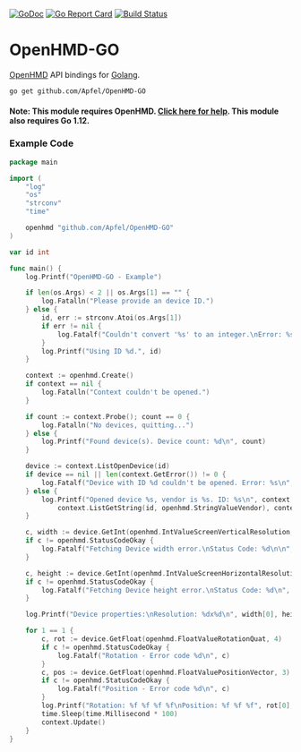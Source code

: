 [![GoDoc](https://godoc.org/github.com/Apfel/OpenHMD-GO?status.svg)](https://godoc.org/github.com/Apfel/OpenHMD-GO)
[![Go Report Card](https://goreportcard.com/badge/github.com/Apfel/OpenHMD-GO)](https://goreportcard.com/report/github.com/Apfel/OpenHMD-GO)
[![Build Status](https://travis-ci.org/Apfel/OpenHMD-GO.svg?branch=master)](https://travis-ci.org/Apfel/OpenHMD-GO)

# OpenHMD-GO
[OpenHMD](http://www.openhmd.net/) API bindings for [Golang](https://golang.org/).

```
go get github.com/Apfel/OpenHMD-GO
```

#### Note: This module requires OpenHMD. [Click here for help](http://www.openhmd.net/index.php/download/). This module also requires Go 1.12.

### Example Code
```go
package main

import (
	"log"
	"os"
	"strconv"
	"time"

	openhmd "github.com/Apfel/OpenHMD-GO"
)

var id int

func main() {
	log.Printf("OpenHMD-GO - Example")

	if len(os.Args) < 2 || os.Args[1] == "" {
		log.Fatalln("Please provide an device ID.")
	} else {
		id, err := strconv.Atoi(os.Args[1])
		if err != nil {
			log.Fatalf("Couldn't convert '%s' to an integer.\nError: %s\n", os.Args[1], err.Error())
		}
		log.Printf("Using ID %d.", id)
	}

	context := openhmd.Create()
	if context == nil {
		log.Fatalln("Context couldn't be opened.")
	}

	if count := context.Probe(); count == 0 {
		log.Fatalln("No devices, quitting...")
	} else {
		log.Printf("Found device(s). Device count: %d\n", count)
	}

	device := context.ListOpenDevice(id)
	if device == nil || len(context.GetError()) != 0 {
		log.Fatalf("Device with ID %d couldn't be opened. Error: %s\n", id, context.GetError())
	} else {
		log.Printf("Opened device %s, vendor is %s. ID: %s\n", context.ListGetString(id, openhmd.StringValueProduct),
			context.ListGetString(id, openhmd.StringValueVendor), context.ListGetString(id, openhmd.StringValuePath))
	}

	c, width := device.GetInt(openhmd.IntValueScreenVerticalResolution, 1)
	if c != openhmd.StatusCodeOkay {
		log.Fatalf("Fetching Device width error.\nStatus Code: %d\n\n", c)
	}

	c, height := device.GetInt(openhmd.IntValueScreenHorizontalResolution, 1)
	if c != openhmd.StatusCodeOkay {
		log.Fatalf("Fetching Device height error.\nStatus Code: %d\n", c)
	}

	log.Printf("Device properties:\nResolution: %dx%d\n", width[0], height[0]) // I do know that this is rather poorly designed, but whatever

	for 1 == 1 {
		c, rot := device.GetFloat(openhmd.FloatValueRotationQuat, 4)
		if c != openhmd.StatusCodeOkay {
			log.Fatalf("Rotation - Error code %d\n", c)
		}
		c, pos := device.GetFloat(openhmd.FloatValuePositionVector, 3)
		if c != openhmd.StatusCodeOkay {
			log.Fatalf("Position - Error code %d\n", c)
		}
		log.Printf("Rotation: %f %f %f %f\nPosition: %f %f %f", rot[0], rot[1], rot[2], rot[3], pos[0], pos[1], pos[2])
		time.Sleep(time.Millisecond * 100)
		context.Update()
	}
}
```

